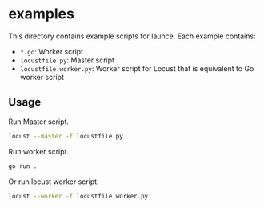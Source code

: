 # examples

This directory contains example scripts for launce.
Each example contains:

- `*.go`: Worker script
- `locustfile.py`: Master script
- `locustfile.worker.py`: Worker script for Locust that is equivalent to Go worker script

## Usage

Run Master script.

```sh
locust --master -f locustfile.py
```

Run worker script.

```sh
go run .
```

Or run locust worker script.

```sh
locust --worker -f locustfile.worker.py
```
